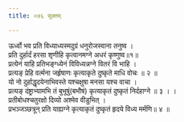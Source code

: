 ```yaml
---
title: ०७६ सूक्तम्

---
```

ऊर्ध्वो भव प्रति विध्याध्यस्मदुग्रं धनुरोजस्वाना तनुष्व ।  
प्रति दुर्हार्दं हरसा शृणीहि कृत्वानमग्ने अधरं कृष्णुष्व॥१॥  
प्रत्येनं याहि प्रतिभङ्ग्ध्येनं विविध्यन्नग्ने वितरं वि भाहि ।  
प्रत्यङ् प्रेहि वर्त्मना जर्हृषाणः कृत्याकृते दुष्कृते माधि वोचः ॥ २ ॥  
यो नो दुर्हाद्धृदयेनाभिवस्ते यश्चक्षुषा मनसा यश्च वाचा ।  
प्रत्यङ् दंष्ट्राभ्यामभि तं बुभूषुं(बभौषं) कृत्याकृतं दुष्कृतं निर्दहाग्ने ॥ ३ । ।  
प्रतीबोधश्चतुरक्षो दिव्यो अश्मेव वीडुभित् ।  
प्रभञ्जञ्छत्रून् प्रति याह्यग्ने कृत्याकृतं दुष्कृतं हृदये विध्य मर्मणि॥ ४ ॥  